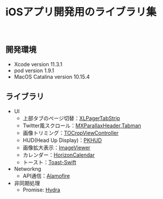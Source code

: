 iOSアプリ開発用のライブラリ集
====
　
## 開発環境
- Xcode version 11.3.1
- pod version 1.9.1
- MacOS Catalina version 10.15.4

## ライブラリ
- UI
  - 上部タブのページ切替：[XLPagerTabStrip](https://github.com/xmartlabs/XLPagerTabStrip)  
  - Twitter風スクロール：[MXParallaxHeader](https://github.com/maxep/MXParallaxHeader),[Tabman](https://github.com/uias/Tabman)
  - 画像トリミング：[TOCropViewController](https://github.com/TimOliver/TOCropViewController)  
  - HUD(Head Up Display)：[PKHUD](https://github.com/pkluz/PKHUD)
  - 画像拡大表示：[ImageViewer](https://github.com/Krisiacik/ImageViewer)
  - カレンダー：[HorizonCalendar](https://github.com/airbnb/HorizonCalendar)
  - トースト：[Toast-Swift](https://github.com/scalessec/Toast-Swift)
- Networkng
  - API通信：[Alamofire](https://github.com/Alamofire/Alamofire)
- 非同期処理
  - Promise: [Hydra](https://github.com/malcommac/Hydra)